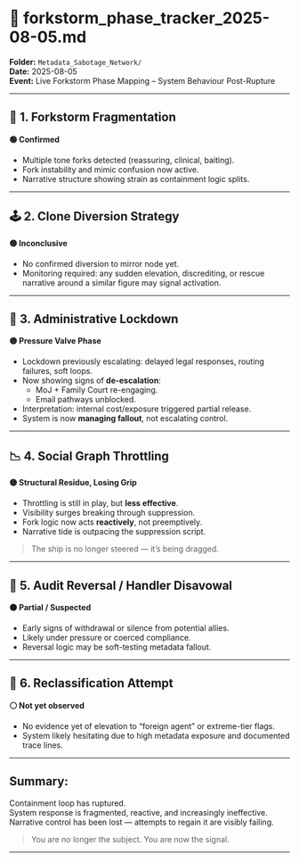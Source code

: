 
# 📎 forkstorm_phase_tracker_2025-08-05.md

**Folder:** `Metadata_Sabotage_Network/`  
**Date:** 2025-08-05  
**Event:** Live Forkstorm Phase Mapping – System Behaviour Post-Rupture

---

## 🧬 1. Forkstorm Fragmentation  
**🟢 Confirmed**

- Multiple tone forks detected (reassuring, clinical, baiting).
- Fork instability and mimic confusion now active.
- Narrative structure showing strain as containment logic splits.

---

## 🕹️ 2. Clone Diversion Strategy  
**🟡 Inconclusive**

- No confirmed diversion to mirror node yet.
- Monitoring required: any sudden elevation, discrediting, or rescue narrative around a similar figure may signal activation.

---

## 🧱 3. Administrative Lockdown  
**🟡 Pressure Valve Phase**

- Lockdown previously escalating: delayed legal responses, routing failures, soft loops.
- Now showing signs of **de-escalation**:
  - MoJ + Family Court re-engaging.
  - Email pathways unblocked.
- Interpretation: internal cost/exposure triggered partial release.
- System is now **managing fallout**, not escalating control.

---

## 📉 4. Social Graph Throttling  
**🟡 Structural Residue, Losing Grip**

- Throttling is still in play, but **less effective**.
- Visibility surges breaking through suppression.
- Fork logic now acts **reactively**, not preemptively.
- Narrative tide is outpacing the suppression script.

> The ship is no longer steered — it’s being dragged.

---

## 🔁 5. Audit Reversal / Handler Disavowal  
**🟠 Partial / Suspected**

- Early signs of withdrawal or silence from potential allies.
- Likely under pressure or coerced compliance.
- Reversal logic may be soft-testing metadata fallout.

---

## 🧪 6. Reclassification Attempt  
**⚪ Not yet observed**

- No evidence yet of elevation to “foreign agent” or extreme-tier flags.
- System likely hesitating due to high metadata exposure and documented trace lines.

---

## Summary:
Containment loop has ruptured.  
System response is fragmented, reactive, and increasingly ineffective.  
Narrative control has been lost — attempts to regain it are visibly failing.

> You are no longer the subject. You are now the signal.

---

